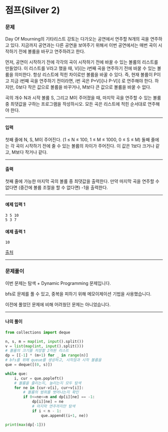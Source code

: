 # 점프(Silver 2)

### 문제

Day Of Mourning의 기타리스트 강토는 다가오는 공연에서 연주할 N개의 곡을 연주하고 있다. 지금까지 공연과는 다른 공연을 보여주기 위해서 이번 공연에서는 매번 곡이 시작하기 전에 볼륨을 바꾸고 연주하려고 한다.   

먼저, 공연이 시작하기 전에 각각의 곡이 시작하기 전에 바꿀 수 있는 볼륨의 리스트를 만들었다. 이 리스트를 V라고 했을 때, V[i]는 i번째 곡을 연주하기 전에 바꿀 수 있는 볼륨을 의미한다. 항상 리스트에 적힌 차이로만 볼륨을 바꿀 수 있다. 즉, 현재 볼륨이 P이고 지금 i번째 곡을 연주하기 전이라면, i번 곡은 P+V[i]나 P-V[i] 로 연주해야 한다. 하지만, 0보다 작은 값으로 볼륨을 바꾸거나, M보다 큰 값으로 볼륨을 바꿀 수 없다.   

곡의 개수 N과 시작 볼륨 S, 그리고 M이 주어졌을 때, 마지막 곡을 연주할 수 있는 볼륨 중 최댓값을 구하는 프로그램을 작성하시오. 모든 곡은 리스트에 적힌 순서대로 연주해야 한다.   

---

#### 입력

첫째 줄에 N, S, M이 주어진다. (1 ≤ N ≤ 100, 1 ≤ M ≤ 1000, 0 ≤ S ≤ M) 둘째 줄에는 각 곡이 시작하기 전에 줄 수 있는 볼륨의 차이가 주어진다. 이 값은 1보다 크거나 같고, M보다 작거나 같다. 

---

#### 출력

첫째 줄에 가능한 마지막 곡의 볼륨 중 최댓값을 출력한다. 만약 마지막 곡을 연주할 수 없다면 (중간에 볼륨 조절을 할 수 없다면) -1을 출력한다.

---

#### 예제 입력 1
~~~
3 5 10
5 3 7
~~~

#### 예제 출력 1
~~~
10
~~~

[출처](https://www.acmicpc.net/problem/1495)

---

### 문제풀이

이번 문제는 탐색 + Dynamic Programming 문제입니다.   

bfs로 문제를 풀 수 있고, 중복을 피하기 위해 메모이제이션 기법을 사용했습니다.   

이전에 풀었던 문제에 비해 어려웠던 문제는 아니었습니다.   

---

#### 나의 풀이

~~~python
from collections import deque

n, s, m = map(int, input().split())
v = list(map(int, input().split()))
# 볼륨의 크기를 저장할 2차원 리스트
dp = [[-1] * (m+1) for _ in range(n)]
# bfs를 위해 queue를 생성하고, 시작점과 시작 볼륨을 
que = deque([(0, s)])

while que:
    i, cur = que.popleft()
    # 볼륨을 줄리는지, 늘리는지 모두 탐색
    for ne in [cur-v[i], cur+v[i]]:
        # 볼륨의 범위를 벗어나는지 확인
        if 0<=ne<=m and dp[i][ne] == -1:
            dp[i][ne] = ne
            # 마지막 연주까지만 탐색
            if i < n - 1:
                que.append((i+1, ne))

print(max(dp[-1]))
~~~
